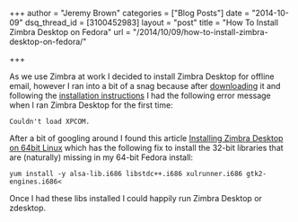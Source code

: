 +++
author = "Jeremy Brown"
categories = ["Blog Posts"]
date = "2014-10-09"
dsq_thread_id = [3100452983]
layout = "post"
title = "How To Install Zimbra Desktop on Fedora"
url = "/2014/10/09/how-to-install-zimbra-desktop-on-fedora/"

+++

As we use Zim­bra at work I decided to install Zim­bra Desk­top for offline email, how­ever I ran into a bit of a snag because after [down­load­ing](http://www.zimbra.com/downloads/zimbra-desktop) it and fol­low­ing the [instal­la­tion instruc­tions](http://www.zimbra.com/documentation/zimbra-desktop) I had the fol­low­ing error mes­sage when I ran Zim­bra Desk­top for the first time:

```Couldn't load XPCOM.```

After a bit of googling around I found this arti­cle [Installing Zim­bra Desk­top on 64bit Linux](http://wiki.zimbra.com/wiki/Installing_Zimbra_Desktop_on_64bit_Linux) which has the fol­low­ing fix to install the 32-bit libraries that are (nat­u­rally) miss­ing in my 64-bit Fedora install:

```yum install -y alsa-lib.i686 libstdc++.i686 xulrunner.i686 gtk2-engines.i686<```

Once I had these libs installed I could hap­pily run Zim­bra Desk­top or zdesktop.

 
